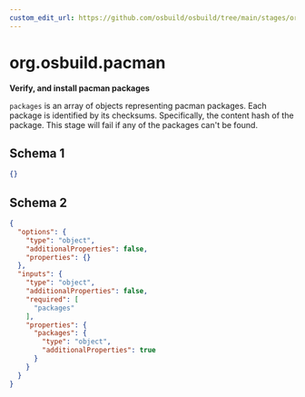 ```yaml
---
custom_edit_url: https://github.com/osbuild/osbuild/tree/main/stages/org.osbuild.pacman.meta.json
---
```

# org.osbuild.pacman
<!--
[//]: # ( DO NOT MODIFY THIS FILE! )
[//]: # ( This content is generated by `scripts/pull_osbuild_modules.py` )
[//]: # ( Rather change the source of this: https://github.com/osbuild/osbuild/tree/main/stages/org.osbuild.pacman.meta.json )
-->

**Verify, and install pacman packages**

`packages` is an array of objects representing pacman packages. Each package is
identified by its checksums. Specifically, the content hash of the package.
This stage will fail if any of the packages can't be found.

## Schema 1

```json
{}
```

## Schema 2

```json
{
  "options": {
    "type": "object",
    "additionalProperties": false,
    "properties": {}
  },
  "inputs": {
    "type": "object",
    "additionalProperties": false,
    "required": [
      "packages"
    ],
    "properties": {
      "packages": {
        "type": "object",
        "additionalProperties": true
      }
    }
  }
}
```
